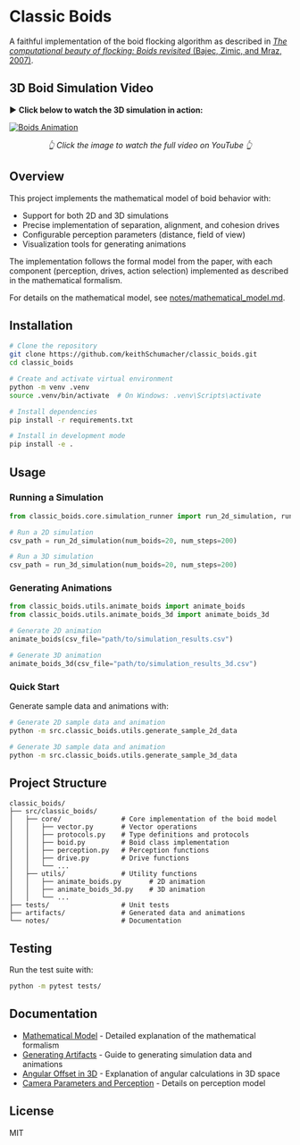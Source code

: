 # Classic Boids

A faithful implementation of the boid flocking algorithm as described in [*The computational beauty of flocking: Boids revisited* (Bajec, Zimic, and Mraz, 2007)](https://www.researchgate.net/publication/243041154_The_computational_beauty_of_flocking_Boids_revisited).

## 3D Boid Simulation Video

▶️ **Click below to watch the 3D simulation in action:**

[![Boids Animation](https://img.youtube.com/vi/RdKcSScaeV4/0.jpg)](https://www.youtube.com/watch?v=RdKcSScaeV4)

<div align="center"><i>👆 Click the image to watch the full video on YouTube 👆</i></div>

## Overview

This project implements the mathematical model of boid behavior with:

- Support for both 2D and 3D simulations
- Precise implementation of separation, alignment, and cohesion drives
- Configurable perception parameters (distance, field of view)
- Visualization tools for generating animations

The implementation follows the formal model from the paper, with each component (perception, drives, action selection) implemented as described in the mathematical formalism.

For details on the mathematical model, see [notes/mathematical_model.md](notes/mathematical_model.md).

## Installation

```bash
# Clone the repository
git clone https://github.com/keithSchumacher/classic_boids.git
cd classic_boids

# Create and activate virtual environment
python -m venv .venv
source .venv/bin/activate  # On Windows: .venv\Scripts\activate

# Install dependencies
pip install -r requirements.txt

# Install in development mode
pip install -e .
```

## Usage

### Running a Simulation

```python
from classic_boids.core.simulation_runner import run_2d_simulation, run_3d_simulation

# Run a 2D simulation
csv_path = run_2d_simulation(num_boids=20, num_steps=200)

# Run a 3D simulation
csv_path = run_3d_simulation(num_boids=20, num_steps=200)
```

### Generating Animations

```python
from classic_boids.utils.animate_boids import animate_boids
from classic_boids.utils.animate_boids_3d import animate_boids_3d

# Generate 2D animation
animate_boids(csv_file="path/to/simulation_results.csv")

# Generate 3D animation
animate_boids_3d(csv_file="path/to/simulation_results_3d.csv")
```

### Quick Start

Generate sample data and animations with:

```bash
# Generate 2D sample data and animation
python -m src.classic_boids.utils.generate_sample_2d_data

# Generate 3D sample data and animation
python -m src.classic_boids.utils.generate_sample_3d_data
```

## Project Structure

```
classic_boids/
├── src/classic_boids/
│   ├── core/               # Core implementation of the boid model
│   │   ├── vector.py       # Vector operations
│   │   ├── protocols.py    # Type definitions and protocols
│   │   ├── boid.py         # Boid class implementation
│   │   ├── perception.py   # Perception functions
│   │   ├── drive.py        # Drive functions
│   │   └── ...
│   ├── utils/              # Utility functions
│   │   ├── animate_boids.py       # 2D animation
│   │   ├── animate_boids_3d.py    # 3D animation
│   │   └── ...
├── tests/                  # Unit tests
├── artifacts/              # Generated data and animations
└── notes/                  # Documentation
```

## Testing

Run the test suite with:

```bash
python -m pytest tests/
```

## Documentation

- [Mathematical Model](notes/mathematical_model.md) - Detailed explanation of the mathematical formalism
- [Generating Artifacts](notes/generating_artifacts.md) - Guide to generating simulation data and animations
- [Angular Offset in 3D](notes/angular_offset_in_3d.md) - Explanation of angular calculations in 3D space
- [Camera Parameters and Perception](notes/camera_parameters_and_perception.md) - Details on perception model

## License

MIT
